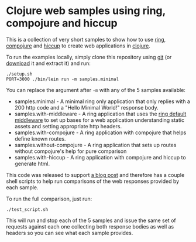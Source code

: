 # Clojure web samples using ring, compojure and hiccup

This is a collection of very short samples to show how to use [ring](https://github.com/ring-clojure/ring), [compojure](https://github.com/weavejester/compojure) and [hiccup](https://github.com/weavejester/hiccup) to create web applications in [clojure](https://clojure.org/).

To run the examples locally, simply clone this repository using [git](https://git-scm.com/) (or [download](https://github.com/hugocorbucci/ring-compojure-samples/archive/master.zip) it and extract it) and run:

```
./setup.sh
PORT=3000 ./bin/lein run -m samples.minimal
```

You can replace the argument after `-m` with any of the 5 samples available:
  * samples.minimal - A minimal ring only application that only replies with a 200 http code and a "Hello Minimal World!" response body.
  * samples.with-middleware - A ring application that uses the [ring default middleware](https://github.com/ring-clojure/ring-defaults) to set up bases for a web application understanding static assets and setting appropriate http headers.
  * samples.with-compojure - A ring application with compojure that helps define known routes.
  * samples.without-compojure - A ring application that sets up routes without compojure's help for pure comparison
  * samples.with-hiccup - A ring application with compojure and hiccup to generate html.

This code was released to support [a blog post](http://blog.hugocorbucci.com/post/developing-clojure) and therefore has a couple shell scripts to help run comparisons of the web responses provided by each sample.

To run the full comparison, just run:

```
./test_script.sh
```

This will run and stop each of the 5 samples and issue the same set of requests against each one collecting both response bodies as well as headers so you can see what each sample provides.
